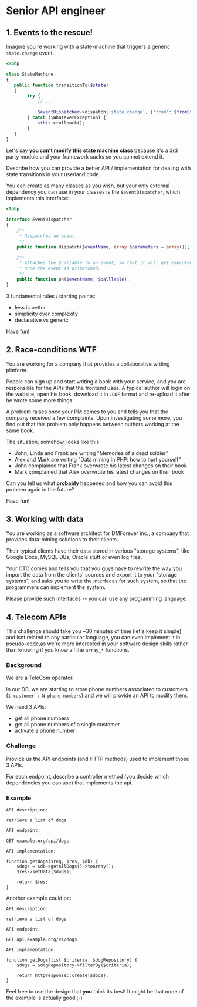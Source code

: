 # Senior API engineer

## 1. Events to the rescue!

Imagine you re working with a state-machine that triggers a generic `state.change` event.

``` php
<?php

class StateMachine
{
   public function transitionTo($state)
   {
        try {
            // ...

            $eventDispatcher->dispatch('state.change', ['from': $fromState, 'to': $toState]);
        } catch (\WhateverException) {
            $this->rollback();
        }
   }
}
```

Let's say **you can't modify this state machine class** because it's a 3rd party module and your framework sucks so you cannot extend it.

Describe how you can provide a better API / implementation for dealing with state transitions in your userland code.

You can create as many classes as you wish, but your only external dependency you can use in your classes is the `$eventDispatcher`, which implements this interface:

``` php
<?php 

interface EventDispatcher
{
    /**
     * Dispatches an event.
     */
    public function dispatch($eventName, array $parameters = array());

    /**
     * Attaches the $callable to an event, so that it will get executed 
     * once the event is dispatched.
     */
    public function on($eventName, $calllable);
}
```

3 fundamental rules / starting points:

* less is better
* simplicity over complexity
* declarative vs generic

Have fun!

## 2. Race-conditions WTF

You are working for a company that provides a collaborative writing platform.

People can sign up and start writing a book with your service, and you are responsible for the APIs that the frontend uses.
A typical author will login on the website, open his book, download it in `.ODF` format and re-upload it after he wrote some more things.

A problem raises once your PM comes to you and tells you that the company received a few complaints.
Upon investigating some more, you find out that this problem only happens between authors working at the same book.

The situation, somehow, looks like this

* John, Linda and Frank are writing "Memories of a dead soldier"
* Alex and Mark are writing "Data mining in PHP: how to hurt yourself"
* John complained that Frank overwrote his latest changes on their book
* Mark complained that Alex overwrote his latest changes on their book

Can you tell us what **probably** happened and how you can avoid this problem again in the future?

Have fun!

## 3. Working with data

You are working as a software architect for DMForever inc., a company that provides data-mining solutions to their clients.

Their typical clients have their data stored in various "storage systems", like Google Docs, MySQL DBs, Oracle stuff or even log files.

Your CTO comes and tells you that you guys have to rewrite the way you import the data from the clients' sources and export it to your "storage systems", and asks you to write the interfaces for such system, so that the programmers can implement the system.

Please provide such interfaces -- you can use any programming language.

## 4. Telecom APIs

This challenge should take you ~30 minutes of time (let's keep it simple) 
and isnt related to any particular language, you can even implement it 
in pseudo-code,as we're more interested in your software design skills
rather than knowing if you know all the `array_*` functions.

### Background

We are a TeleCom operator.

In our DB, we are starting to store phone numbers associated to customers (`1 customer : N phone numbers`) and we will provide an API to modify them.

We need 3 APIs:

* get all phone numbers
* get all phone numbers of a single customer
* activate a phone number

### Challenge

Provide us the API endpoints (and HTTP methods) used to implement those 3 APIs.

For each endpoint, describe a controller method (you decide which dependencies you can use) that implements the api.

### Example

```
API description:

retrieve a list of dogs

API endpoint:

GET example.org/api/dogs

API implementation:

function getDogs($req, $res, $db) {
    $dogs = $db->getAllDogs()->toArray();
    $res->setData($dogs);

    return $res;
}
```

Another example could be:

```
API description:

retrieve a list of dogs

API endpoint:

GET api.example.org/v1/dogs

API implementation:

function getDogs(list $criteria, $dogRepository) {
    $dogs = $dogRepository->filterBy($criteria);

    return httpresponse::create($dogs);
}
```

Feel free to use the design that **you** think its best! It might be that none of the example is actually good ;-)
